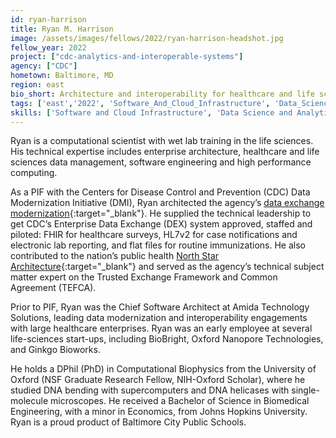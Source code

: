 ```yaml
---
id: ryan-harrison
title: Ryan M. Harrison
image: /assets/images/fellows/2022/ryan-harrison-headshot.jpg
fellow_year: 2022
project: ["cdc-analytics-and-interoperable-systems"]
agency: ["CDC"]
hometown: Baltimore, MD
region: east
bio_short: Architecture and interoperability for healthcare and life sciences.
tags: ['east','2022', 'Software_And_Cloud_Infrastructure', 'Data_Science_And_Analytics']
skills: ['Software and Cloud Infrastructure', 'Data Science and Analytics']
---
```


Ryan is a computational scientist with wet lab training in the life sciences. His technical expertise includes enterprise architecture, healthcare and life sciences data management, software engineering and high performance computing.

As a PIF with the Centers for Disease Control and Prevention (CDC) Data Modernization Initiative (DMI), Ryan architected the agency’s [data exchange modernization](https://www.cdc.gov/surveillance/data-modernization/technologies/cdc-front-door.html){:target="_blank"}. He supplied the technical leadership to get CDC’s Enterprise Data Exchange (DEX) system approved, staffed and piloted: FHIR for healthcare surveys, HL7v2 for case notifications and electronic lab reporting, and flat files for routine immunizations. He also contributed to the nation’s public health [North Star Architecture](https://archive.cdc.gov/#/details?url=https://www.cdc.gov/surveillance/data-modernization/technologies/north-star-architecture.html){:target="_blank"} and served as the agency’s technical subject matter expert on the Trusted Exchange Framework and Common Agreement (TEFCA).

Prior to PIF, Ryan was the Chief Software Architect at Amida Technology Solutions, leading data modernization and interoperability engagements with large healthcare enterprises. Ryan was an early employee at several life-sciences start-ups, including BioBright, Oxford Nanopore Technologies, and Ginkgo Bioworks.

He holds a DPhil (PhD) in Computational Biophysics from the University of Oxford (NSF Graduate Research Fellow, NIH-Oxford Scholar), where he studied DNA bending with supercomputers and DNA helicases with single-molecule microscopes. He received a Bachelor of Science in Biomedical Engineering, with a minor in Economics, from Johns Hopkins University. Ryan is a proud product of Baltimore City Public Schools.